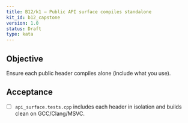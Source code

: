 ```yaml
---
title: B12/k1 — Public API surface compiles standalone
kit_id: b12_capstone
version: 1.0
status: Draft
type: kata
---
```

## Objective
Ensure each public header compiles alone (include what you use).
## Acceptance
- [ ] `api_surface.tests.cpp` includes each header in isolation and builds clean on GCC/Clang/MSVC.
